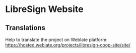 # LibreSign Website

## Translations
Help to translate the project on Weblate platform: https://hosted.weblate.org/projects/libresign-coop-site/site/